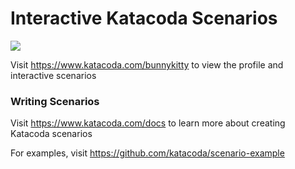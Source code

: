 # Interactive Katacoda Scenarios

[![](http://shields.katacoda.com/katacoda/bunnykitty/count.svg)](https://www.katacoda.com/bunnykitty "Get your profile on Katacoda.com")

Visit https://www.katacoda.com/bunnykitty to view the profile and interactive scenarios

### Writing Scenarios
Visit https://www.katacoda.com/docs to learn more about creating Katacoda scenarios

For examples, visit https://github.com/katacoda/scenario-example
